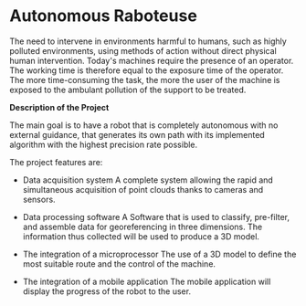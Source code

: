 # Autonomous Raboteuse 

The need to intervene in environments harmful to humans, such as highly polluted environments, using methods of action without direct physical human intervention. 
Today's machines require the presence of an operator. The working time is therefore equal to the exposure time of the operator. The more time-consuming the task, the more the user of the machine is exposed to the ambulant pollution of the support to be treated. 

**Description of the Project**

The main goal is to have a robot that is completely autonomous with no external guidance, that generates its own path with its implemented algorithm with the highest precision rate possible. 

The project features are: 

- Data acquisition system 
A complete system allowing the rapid and simultaneous acquisition of point clouds thanks to cameras and sensors. 

- Data processing software 
A Software that is used to classify, pre-filter, and assemble data for georeferencing in three dimensions. The information thus collected will be used to produce a 3D model. 

- The integration of a microprocessor 
The use of a 3D model to define the most suitable route and the control of the machine. 

- The integration of a mobile application
The mobile application will display the progress of the robot to the user.
